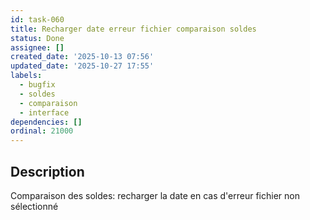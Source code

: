 ```yaml
---
id: task-060
title: Recharger date erreur fichier comparaison soldes
status: Done
assignee: []
created_date: '2025-10-13 07:56'
updated_date: '2025-10-27 17:55'
labels:
  - bugfix
  - soldes
  - comparaison
  - interface
dependencies: []
ordinal: 21000
---
```


## Description

<!-- SECTION:DESCRIPTION:BEGIN -->
Comparaison des soldes: recharger la date en cas d'erreur fichier non sélectionné
<!-- SECTION:DESCRIPTION:END -->
